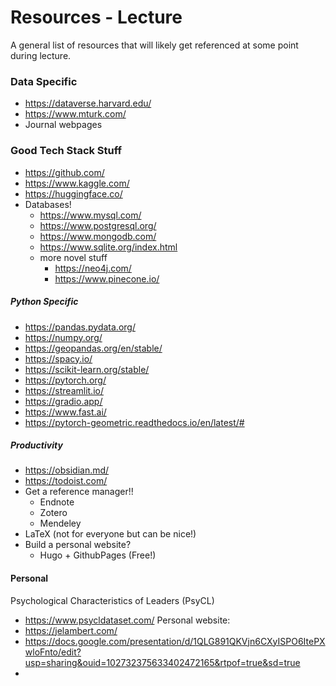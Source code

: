 # Resources - Lecture
A general list of resources that will likely get referenced at some point during lecture.

### Data Specific
* https://dataverse.harvard.edu/
* https://www.mturk.com/
* Journal webpages

### Good Tech Stack Stuff
* https://github.com/
* https://www.kaggle.com/
* https://huggingface.co/
* Databases! 
    - https://www.mysql.com/
    - https://www.postgresql.org/
    - https://www.mongodb.com/
    - https://www.sqlite.org/index.html
    - more novel stuff
        - https://neo4j.com/
        - https://www.pinecone.io/

##### Python Specific
* https://pandas.pydata.org/
* https://numpy.org/
* https://geopandas.org/en/stable/
* https://spacy.io/
* https://scikit-learn.org/stable/
* https://pytorch.org/
* https://streamlit.io/
* https://gradio.app/
* https://www.fast.ai/
* https://pytorch-geometric.readthedocs.io/en/latest/#
 
##### Productivity
* https://obsidian.md/
* https://todoist.com/
* Get a reference manager!!
    - Endnote
    - Zotero
    - Mendeley
* LaTeX (not for everyone but can be nice!)
* Build a personal website? 
    - Hugo + GithubPages (Free!)

#### Personal
Psychological Characteristics of Leaders (PsyCL)
* https://www.psycldataset.com/
Personal website:
* https://jelambert.com/
* https://docs.google.com/presentation/d/1QLG891QKVjn6CXyISPO6ItePXwloFnto/edit?usp=sharing&ouid=102732375633402472165&rtpof=true&sd=true
* 
